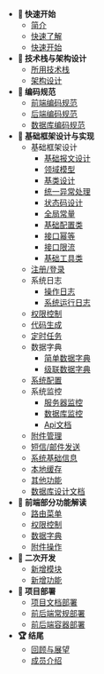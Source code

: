<!-- _sidebar.md -->

<!--注意这里是相对路径-->
- **🍇 快速开始**
	- [简介](/doc/chapter01_快速开始/简介.md)	
	- [快速了解](/doc/chapter01_快速开始/快速了解.md)	
	- [快速开始](/doc/chapter01_快速开始/快速开始.md)	
- **🍈 技术栈与架构设计**
	- [所用技术栈](/doc/chapter02_技术栈与架构设计/所用技术栈.md)
	- [架构设计](/doc/chapter02_技术栈与架构设计/系统架构设计.md)
- **🍉 编码规范**
	- [前端编码规范](/doc/chapter03_编码规范/前端编码规范.md)
	- [后端编码规范](/doc/chapter03_编码规范/后端编码规范.md)
	- [数据库编码规范](/doc/chapter03_编码规范/数据库规范.md)	
- **🍊 基础框架设计与实现**
	- 基础框架设计
		- [基础报文设计](/doc/chapter04_基础框架设计与实现/基础框架设计-基础报文设计.md)	
		- [领域模型](/doc/chapter04_基础框架设计与实现/基础框架设计-领域模型.md)	
		- [基类设计](/doc/chapter04_基础框架设计与实现/基础框架设计-基类设计.md)	
		- [统一异常处理](/doc/chapter04_基础框架设计与实现/基础框架设计-统一异常处理.md)	
		- [状态码设计](/doc/chapter04_基础框架设计与实现/基础框架设计-状态码设计.md)	
		- [全局常量](/doc/chapter04_基础框架设计与实现/基础框架设计-全局常量.md)			
		- [基础配置类](/doc/chapter04_基础框架设计与实现/基础框架设计-基础配置类.md)	
		- [接口幂等](/doc/chapter04_基础框架设计与实现/基础框架设计-接口幂等.md)
		- [接口限流](/doc/chapter04_基础框架设计与实现/基础框架设计-接口限流.md)
		- [基础工具类](/doc/chapter04_基础框架设计与实现/基础框架设计-基础工具类.md)
	- [注册/登录](/doc/chapter04_基础框架设计与实现/注册登录的设计与实现.md)
	- 系统日志
		- [操作日志](/doc/chapter04_基础框架设计与实现/系统日志-操作日志的设计与实现.md)	
		- [系统运行日志](/doc/chapter04_基础框架设计与实现/系统日志-系统运行日志的设计与实现.md)
	- [权限控制](/doc/chapter04_基础框架设计与实现/权限控制的设计与实现.md)	
	- [代码生成](/doc/chapter04_基础框架设计与实现/代码生成的设计与实现.md)	
	- [定时任务](/doc/chapter04_基础框架设计与实现/定时任务的设计与实现.md)	
	- 数据字典
		- [简单数据字典](/doc/chapter04_基础框架设计与实现/数据字典的设计与实现.md)	
		- [级联数据字典](/doc/chapter04_基础框架设计与实现/级联数据字典的设计与实现.md)		
	- [系统配置](/doc/chapter04_基础框架设计与实现/系统配置的设计与实现.md)	
	- 系统监控
		- [服务器监控](/doc/chapter04_基础框架设计与实现/服务器监控的设计与实现.md)
		- [数据库监控](/doc/chapter04_基础框架设计与实现/数据库监控的设计与实现.md)
		- [Api文档](/doc/chapter04_基础框架设计与实现/Api文档的设计与实现.md)		
	- [附件管理](/doc/chapter04_基础框架设计与实现/附件管理的设计与实现.md)	
	- [短信/邮件发送](/doc/chapter04_基础框架设计与实现/短信邮件发送的设计与实现.md)	
	- [系统基础信息](/doc/chapter04_基础框架设计与实现/系统基础信息的设计与实现.md)	
	- [本地缓存](/doc/chapter04_基础框架设计与实现/整合caffeine实现本地缓存.md)
	- [其他功能](/doc/chapter04_基础框架设计与实现/其他功能的设计与实现.md)
	- [数据库设计文档](/doc/chapter04_基础框架设计与实现/数据库设计文档.md)	
- **🥬 前端部分功能解读**	
	- [路由菜单](/doc/chapter05_前端部分功能解读/路由菜单.md)
	- [权限控制](/doc/chapter05_前端部分功能解读/权限控制.md)
	- [数据字典](/doc/chapter05_前端部分功能解读/数据字典.md)
	- [附件操作](/doc/chapter05_前端部分功能解读/附件操作.md)
- **🍍 二次开发**
	- [新增模块](/doc/chapter06_二次开发/新增模块.md)
	- [新增功能](/doc/chapter06_二次开发/新增功能.md)
- **🍋 项目部署**
	- [项目文档部署](/doc/chapter07_项目部署/项目文档部署.md)
	- [前后端常规部署](/doc/chapter07_项目部署/前后端常规部署.md)
	- [前后端容器部署](/doc/chapter07_项目部署/前后端容器部署.md)	
- **🏆 结尾**
	- [回顾与展望](/doc/chapter50_其他/回顾与展望.md)
	- [成员介绍](/doc/chapter50_其他/致谢.md)	